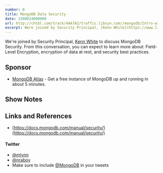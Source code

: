 ```yaml
---
number: 8
title: MongoDB Data Security
date: 1590624000000
url: http://chtbl.com/track/4AA7A2/traffic.libsyn.com//mongodb/Intro-with-mike_-_52820_1.27_PM.mp3
excerpt: Were joined by Security Principal, [Kenn White](https://www.linkedin.com/in/biotech/) to discuss MongoDB Security. From this conversation, you can expect to learn more about Field-Level Encryption, encryption of data at rest, and security best practices. 
---
```


We're joined by Security Principal, [Kenn White](https://www.linkedin.com/in/biotech/) to discuss MongoDB Security. From this conversation, you can expect to learn more about: Field-Level Encryption, encryption of data at rest, and security best practices. 


## Sponsor

* [MongoDB Atlas](https://cloud.mongodb.com) - Get a free instance of MongoDB up and running in about 5 minutes.

## Show Notes

## Links and References
* [https://docs.mongodb.com/manual/security/](https://docs.mongodb.com/manual/security/)

#### Twitter
 * [@mlynn](https://twitter.com/mlynn)
 * [@nraboy](https://twitter.com/nraboy)
 * Make sure to include [@MongoDB](https://twitter.com/MongoDB) in your tweets